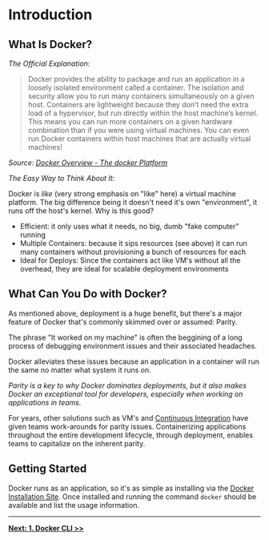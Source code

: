 # Introduction

## What Is Docker?

*The Official Explanation:*

> Docker provides the ability to package and run an application in a loosely isolated environment called a container. The isolation and security allow you to run many containers simultaneously on a given host. Containers are lightweight because they don’t need the extra load of a hypervisor, but run directly within the host machine’s kernel. This means you can run more containers on a given hardware combination than if you were using virtual machines. You can even run Docker containers within host machines that are actually virtual machines!

_Source: [Docker Overview - The docker Platform](https://docs.docker.com/engine/docker-overview/)_

*The Easy Way to Think About It:*

Docker is _like_ (very strong emphasis on "like" here) a virtual machine platform. The big difference being it doesn't need it's own "environment", it runs off the host's kernel. Why is this good?

- Efficient: it only uses what it needs, no big, dumb "fake computer" running
- Multiple Containers: because it sips resources (see above) it can run many containers without provisioning a bunch of resources for each
- Ideal for Deploys: Since the containers act like VM's without all the overhead, they are ideal for scalable deployment environments

## What Can You Do with Docker?

As mentioned above, deployment is a huge benefit, but there's a major feature of Docker that's commonly skimmed over or assumed: Parity.

The phrase "It worked on my machine" is often the beggining of a long process of debugging environment issues and their associated headaches.

Docker alleviates these issues because an application in a container will run the same no matter what system it runs on.

*Parity is a key to why Docker dominates deployments, but it also makes Docker an exceptional tool for developers, especially when working on applications in teams.*

For years, other solutions such as VM's and [Continuous Integration](https://www.thoughtworks.com/continuous-integration) have given teams work-arounds for parity issues. Containerizing applications throughout the entire development lifecycle, through deployment, enables teams to capitalize on the inherent parity.

## Getting Started

Docker runs as an application, so it's as simple as installing via the [Docker Installation Site](https://docs.docker.com/engine/installation/). Once installed and running the command `docker` should be available and list the usage information.

---

**[Next: 1. Docker CLI >>](../1.Docker-CLI)**